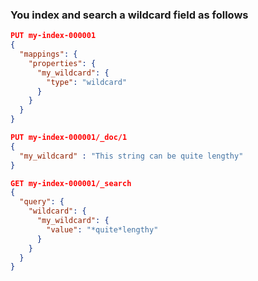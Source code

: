 ### You index and search a wildcard field as follows

```.json
PUT my-index-000001
{
  "mappings": {
    "properties": {
      "my_wildcard": {
        "type": "wildcard"
      }
    }
  }
}

PUT my-index-000001/_doc/1
{
  "my_wildcard" : "This string can be quite lengthy"
}

GET my-index-000001/_search
{
  "query": {
    "wildcard": {
      "my_wildcard": {
        "value": "*quite*lengthy"
      }
    }
  }
}

```


